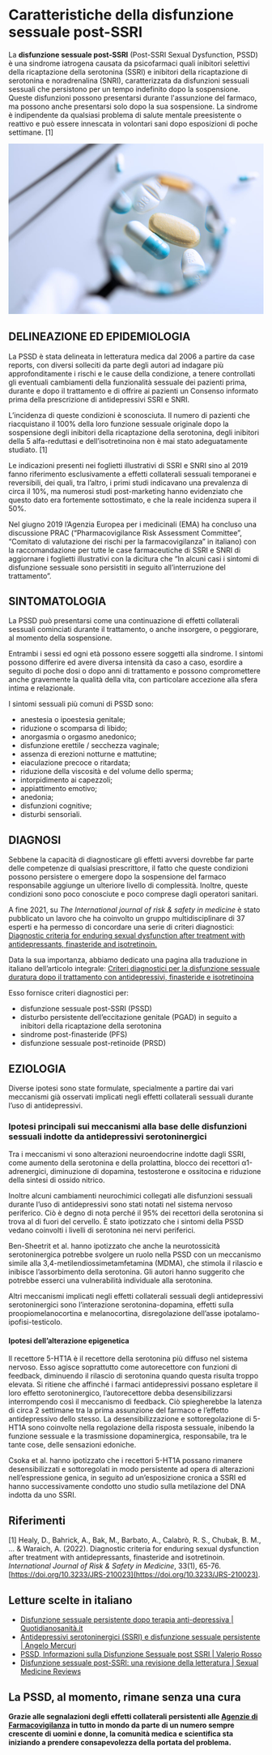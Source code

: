 
# Caratteristiche della disfunzione sessuale post-SSRI

La **disfunzione sessuale post-SSRI** (Post-SSRI Sexual Dysfunction, PSSD) è una sindrome iatrogena causata da psicofarmaci quali inibitori selettivi della ricaptazione della serotonina (SSRI) e inibitori della ricaptazione di serotonina e noradrenalina (SNRI), caratterizzata da disfunzioni sessuali sessuali che persistono per un tempo indefinito dopo la sospensione.
Queste disfunzioni possono presentarsi durante l'assunzione del farmaco, ma possono anche presentarsi solo dopo la sua sospensione.
La sindrome è indipendente da qualsiasi problema di salute mentale preesistente o reattivo e può essere innescata in volontari sani dopo esposizioni di poche settimane. [1]

![](/img/113207765_s.jpg)

## DELINEAZIONE ED EPIDEMIOLOGIA

La PSSD è stata delineata in letteratura medica dal 2006 a partire da case reports, con diversi solleciti da parte degli autori ad indagare più approfonditamente i rischi e le cause della condizione, a tenere controllati gli eventuali cambiamenti della funzionalità sessuale dei pazienti prima, durante e dopo il trattamento e di offrire ai pazienti un Consenso informato prima della prescrizione di antidepressivi SSRI e SNRI.

L’incidenza di queste condizioni è sconosciuta. Il numero di pazienti che riacquistano il 100% della loro funzione sessuale originale dopo la sospensione degli inibitori della ricaptazione della serotonina, degli inibitori della 5 alfa-reduttasi e dell’isotretinoina non è mai stato adeguatamente studiato. [1]

Le indicazioni presenti nei foglietti illustrativi di SSRI e SNRI sino al 2019 fanno riferimento esclusivamente a effetti collaterali sessuali temporanei e reversibili, dei quali, tra l’altro, i primi studi indicavano una prevalenza di circa il 10%, ma numerosi studi post-marketing hanno evidenziato che questo dato era fortemente sottostimato, e che la reale incidenza supera il 50%.

Nel giugno 2019 l’Agenzia Europea per i medicinali (EMA) ha concluso una discussione PRAC (“Pharmacovigilance Risk Assessment Committee”, “Comitato di valutazione dei rischi per la farmacovigilanza” in italiano) con la raccomandazione per tutte le case farmaceutiche di SSRI e SNRI di aggiornare i foglietti illustrativi con la dicitura che “In alcuni casi i sintomi di disfunzione sessuale sono persistiti in seguito all’interruzione del trattamento”.

## SINTOMATOLOGIA

La PSSD può presentarsi come una continuazione di effetti collaterali sessuali cominciati durante il trattamento, o anche insorgere, o peggiorare, al momento della sospensione.

Entrambi i sessi ed ogni età possono essere soggetti alla sindrome. I sintomi possono differire ed avere diversa intensità da caso a caso, esordire a seguito di poche dosi o dopo anni di trattamento e possono compromettere anche gravemente la qualità della vita, con particolare accezione alla sfera intima e relazionale.

I sintomi sessuali più comuni di PSSD sono:

* anestesia o ipoestesia genitale;
* riduzione o scomparsa di libido;
* anorgasmia o orgasmo anedonico;
* disfunzione erettile / secchezza vaginale;
* assenza di erezioni notturne e mattutine;
* eiaculazione precoce o ritardata;
* riduzione della viscosità e del volume dello sperma;
* intorpidimento ai capezzoli;
* appiattimento emotivo;
* anedonia;
* disfunzioni cognitive;
* disturbi sensoriali.

## DIAGNOSI

Sebbene la capacità di diagnosticare gli effetti avversi dovrebbe far parte delle competenze di qualsiasi prescrittore, il fatto che queste condizioni possono persistere o emergere dopo la sospensione del farmaco responsabile aggiunge un ulteriore livello di complessità. Inoltre, queste condizioni sono poco conosciute e poco comprese dagli operatori sanitari.

A fine 2021, su _The International journal of risk & safety in medicine_ è stato pubblicato un lavoro che ha coinvolto un gruppo multidisciplinare di 37 esperti e ha permesso di concordare una serie di criteri diagnostici: [Diagnostic criteria for enduring sexual dysfunction after treatment with antidepressants, finasteride and isotretinoin.](https://content.iospress.com/articles/international-journal-of-risk-and-safety-in-medicine/jrs210023 "Il paper")

Data la sua importanza, abbiamo dedicato una pagina alla traduzione in italiano dell’articolo integrale: [Criteri diagnostici per la disfunzione sessuale duratura dopo il trattamento con antidepressivi, finasteride e isotretinoina](https://postssrisyndrome.org/la-sindrome/Criteri%20diagnostici%20per%20la%20disfunzione%20sessuale%20duratura%20dopo%20il%20trattamento%20con%20antidepressivi,%20finasteride%20e%20isotretinoina "Pagina con la traduzione in italiano dell'articolo integrale")

Esso fornisce criteri diagnostici per:

* disfunzione sessuale post-SSRI (PSSD)
* disturbo persistente dell’eccitazione genitale (PGAD) in seguito a inibitori della ricaptazione della serotonina
* sindrome post-finasteride (PFS)
* disfunzione sessuale post-retinoide (PRSD)

## EZIOLOGIA

Diverse ipotesi sono state formulate, specialmente a partire dai vari meccanismi già osservati implicati negli effetti collaterali sessuali durante l’uso di antidepressivi.

### Ipotesi principali sui meccanismi alla base delle disfunzioni sessuali indotte da antidepressivi serotoninergici

Tra i meccanismi vi sono alterazioni neuroendocrine indotte dagli SSRI, come aumento della serotonina e della prolattina, blocco dei recettori α1-adrenergici, diminuzione di dopamina, testosterone e ossitocina e riduzione della sintesi di ossido nitrico.

Inoltre alcuni cambiamenti neurochimici collegati alle disfunzioni sessuali durante l’uso di antidepressivi sono stati notati nel sistema nervoso periferico. Ciò è degno di nota perché il 95% dei recettori della serotonina si trova al di fuori del cervello. È stato ipotizzato che i sintomi della PSSD vedano coinvolti i livelli di serotonina nei nervi periferici.

Ben-Sheetrit et al. hanno ipotizzato che anche la neurotossicità serotoninergica potrebbe svolgere un ruolo nella PSSD con un meccanismo simile alla 3,4-metilendiossimetamfetamina (MDMA), che stimola il rilascio e inibisce l’assorbimento della serotonina. Gli autori hanno suggerito che potrebbe esserci una vulnerabilità individuale alla serotonina.

Altri meccanismi implicati negli effetti collaterali sessuali degli antidepressivi serotoninergici sono l’interazione serotonina-dopamina, effetti sulla proopiomelanocortina e melanocortina, disregolazione dell’asse ipotalamo-ipofisi-testicolo.

#### Ipotesi dell’alterazione epigenetica

Il recettore 5-HT1A è il recettore della serotonina più diffuso nel sistema nervoso. Esso agisce soprattutto come autorecettore con funzioni di feedback, diminuendo il rilascio di serotonina quando questa risulta troppo elevata. Si ritiene che affinché i farmaci antidepressivi possano espletare il loro effetto serotoninergico, l’autorecettore debba desensibilizzarsi interrompendo così il meccanismo di feedback. Ciò spiegherebbe la latenza di circa 2 settimane tra la prima assunzione del farmaco e l’effetto antidepressivo dello stesso. La desensibilizzazione e sottoregolazione di 5-HT1A sono coinvolte nella regolazione della risposta sessuale, inibendo la funzione sessuale e la trasmissione dopaminergica, responsabile, tra le tante cose, delle sensazioni edoniche.

Csoka et al. hanno ipotizzato che i recettori 5-HT1A possano rimanere desensibilizzati e sottoregolati in modo persistente ad opera di alterazioni nell’espressione genica, in seguito ad un’esposizione cronica a SSRI ed hanno successivamente condotto uno studio sulla metilazione del DNA indotta da uno SSRI.

## Riferimenti

\[1\] Healy, D., Bahrick, A., Bak, M., Barbato, A., Calabrò, R. S., Chubak, B. M., ... & Waraich, A. (2022). Diagnostic criteria for enduring sexual dysfunction after treatment with antidepressants, finasteride and isotretinoin. _International Journal of Risk & Safety in Medicine_, 33(1), 65-76.
[https://doi.org/10.3233/JRS-210023](https://doi.org/10.3233/JRS-210023).

## Letture scelte in italiano

* [Disfunzione sessuale persistente dopo terapia anti-depressiva | Quotidianosanità.it](https://www.quotidianosanita.it/scienza-e-farmaci/articolo.php?articolo_id=76915)
* [Antidepressivi serotoninergici (SSRI) e disfunzione sessuale persistente | Angelo Mercuri](https://www.angelomercuri.it/antidepressivi-serotoninergici-ssri-e-disfunzione-sessuale-persistente/)
* [PSSD, Informazioni sulla Disfunzione Sessuale post SSRI | Valerio Rosso](https://www.valeriorosso.com/2019/07/01/pssd-disfunzione-sessuale-post-ssri-snri/)
* [Disfunzione sessuale post-SSRI: una revisione della letteratura | Sexual Medicine Reviews](https://www.giulemanidaibambini.org/disfunzione-sessuale-post-ssri-una-revisione-della-letteratura/)

## La PSSD, al momento, rimane senza una cura

**Grazie alle segnalazioni degli effetti collaterali persistenti alle [Agenzie di Farmacovigilanza](../risorse/organismi.md) in tutto in mondo da parte di un numero sempre crescente di uomini e donne, la comunità medica e scientifica sta iniziando a prendere consapevolezza della portata del problema.**
